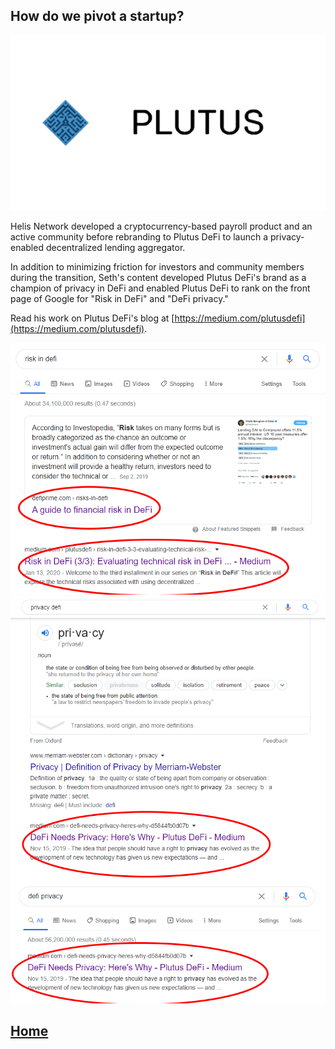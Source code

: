 ## How do we pivot a startup?

<img src="images/plutblockwhite.png?raw=true"/>

Helis Network developed a cryptocurrency-based payroll product and an active community before rebranding to Plutus DeFi to launch a privacy-enabled decentralized lending aggregator.

In addition to minimizing friction for investors and community members during the transition, Seth's content developed Plutus DeFi's 
brand as a champion of privacy in DeFi and enabled Plutus DeFi to rank on the front page of Google for "Risk in DeFi" and "DeFi privacy."

Read his work on Plutus DeFi's blog at [https://medium.com/plutusdefi](https://medium.com/plutusdefi).

<img src="images/seoriskdefi.png?raw=true"/>

<img src="images/seodefiprivacy.png?raw=true"/>

<br>

## <a href="/SethGoldfarbPortfolio">Home</a>

